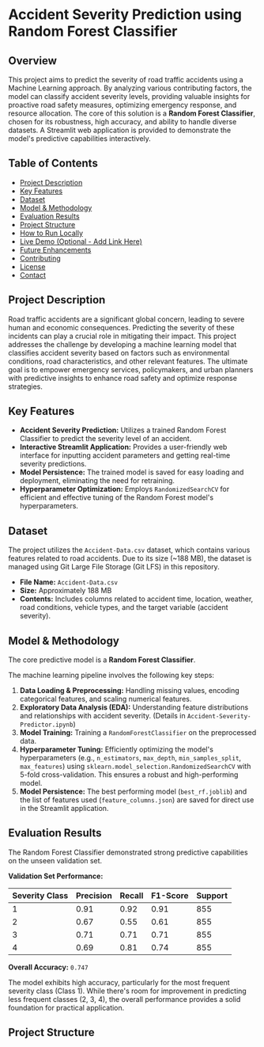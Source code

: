 # Accident Severity Prediction using Random Forest Classifier

## Overview

This project aims to predict the severity of road traffic accidents using a Machine Learning approach. By analyzing various contributing factors, the model can classify accident severity levels, providing valuable insights for proactive road safety measures, optimizing emergency response, and resource allocation. The core of this solution is a **Random Forest Classifier**, chosen for its robustness, high accuracy, and ability to handle diverse datasets. A Streamlit web application is provided to demonstrate the model's predictive capabilities interactively.

## Table of Contents

- [Project Description](#project-description)
- [Key Features](#key-features)
- [Dataset](#dataset)
- [Model & Methodology](#model--methodology)
- [Evaluation Results](#evaluation-results)
- [Project Structure](#project-structure)
- [How to Run Locally](#how-to-run-locally)
- [Live Demo (Optional - Add Link Here)](#live-demo-optional---add-link-here)
- [Future Enhancements](#future-enhancements)
- [Contributing](#contributing)
- [License](#license)
- [Contact](#contact)

## Project Description

Road traffic accidents are a significant global concern, leading to severe human and economic consequences. Predicting the severity of these incidents can play a crucial role in mitigating their impact. This project addresses the challenge by developing a machine learning model that classifies accident severity based on factors such as environmental conditions, road characteristics, and other relevant features. The ultimate goal is to empower emergency services, policymakers, and urban planners with predictive insights to enhance road safety and optimize response strategies.

## Key Features

-   **Accident Severity Prediction:** Utilizes a trained Random Forest Classifier to predict the severity level of an accident.
-   **Interactive Streamlit Application:** Provides a user-friendly web interface for inputting accident parameters and getting real-time severity predictions.
-   **Model Persistence:** The trained model is saved for easy loading and deployment, eliminating the need for retraining.
-   **Hyperparameter Optimization:** Employs `RandomizedSearchCV` for efficient and effective tuning of the Random Forest model's hyperparameters.

## Dataset

The project utilizes the `Accident-Data.csv` dataset, which contains various features related to road accidents. Due to its size (~188 MB), the dataset is managed using Git Large File Storage (Git LFS) in this repository.

-   **File Name:** `Accident-Data.csv`
-   **Size:** Approximately 188 MB
-   **Contents:** Includes columns related to accident time, location, weather, road conditions, vehicle types, and the target variable (accident severity).

## Model & Methodology

The core predictive model is a **Random Forest Classifier**.

The machine learning pipeline involves the following key steps:
1.  **Data Loading & Preprocessing:** Handling missing values, encoding categorical features, and scaling numerical features.
2.  **Exploratory Data Analysis (EDA):** Understanding feature distributions and relationships with accident severity. (Details in `Accident-Severity-Predictor.ipynb`)
3.  **Model Training:** Training a `RandomForestClassifier` on the preprocessed data.
4.  **Hyperparameter Tuning:** Efficiently optimizing the model's hyperparameters (e.g., `n_estimators`, `max_depth`, `min_samples_split`, `max_features`) using `sklearn.model_selection.RandomizedSearchCV` with 5-fold cross-validation. This ensures a robust and high-performing model.
5.  **Model Persistence:** The best performing model (`best_rf.joblib`) and the list of features used (`feature_columns.json`) are saved for direct use in the Streamlit application.

## Evaluation Results

The Random Forest Classifier demonstrated strong predictive capabilities on the unseen validation set.

**Validation Set Performance:**

| Severity Class | Precision | Recall | F1-Score | Support |
| :------------- | :-------- | :----- | :------- | :------ |
| 1              | 0.91      | 0.92   | 0.91     | 855     |
| 2              | 0.67      | 0.55   | 0.61     | 855     |
| 3              | 0.71      | 0.71   | 0.71     | 855     |
| 4              | 0.69      | 0.81   | 0.74     | 855     |

**Overall Accuracy:** `0.747`

The model exhibits high accuracy, particularly for the most frequent severity class (Class 1). While there's room for improvement in predicting less frequent classes (2, 3, 4), the overall performance provides a solid foundation for practical application.

## Project Structure
